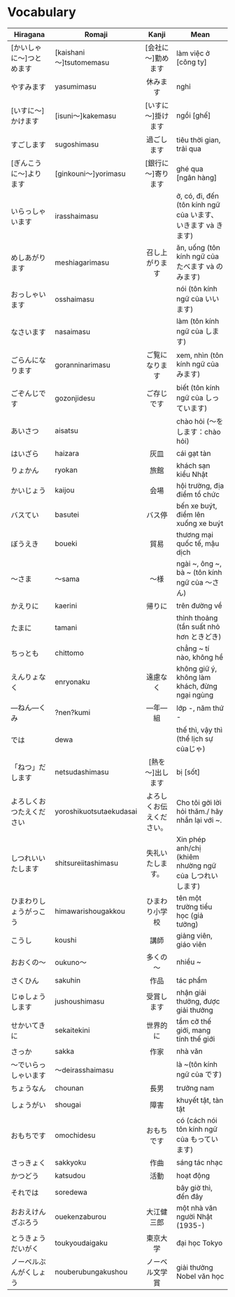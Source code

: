 # Vocabulary

|Hiragana   | Romaji | Kanji | Mean |
|-----------|--------|:-----:|------|
| [かいしゃに～]つとめます| [kaishani～]tsutomemasu| [会社に～]勤めます| làm việc ở [công ty]
| やすみます| yasumimasu| 休みます| nghỉ
| [いすに～]かけます| [isuni～]kakemasu| [いすに～]掛けます| ngồi [ghế]
| すごします| sugoshimasu| 過ごします| tiêu thời gian, trải qua
| [ぎんこうに～]よります| [ginkouni～]yorimasu| [銀行に～]寄ります| ghé qua [ngân hàng]
| いらっしゃいます| irasshaimasu| | ở, có, đi, đến (tôn kính ngữ của います、いきます và きます)
| めしあがります| meshiagarimasu| 召し上がります| ăn, uống (tôn kính ngữ của たべます và のみます)
| おっしゃいます| osshaimasu| | nói (tôn kính ngữ của いいます)
| なさいます| nasaimasu| | làm (tôn kính ngữ của します)
| ごらんになります| goranninarimasu| ご覧になります| xem, nhìn (tôn kính ngữ của みます)
| ごぞんじです| gozonjidesu| ご存じです| biết (tôn kính ngữ của しっています)
| あいさつ| aisatsu| | chào hỏi (～をします：chào hỏi)
| はいざら| haizara| 灰皿| cái gạt tàn
| りょかん| ryokan| 旅館| khách sạn kiểu Nhật
| かいじょう| kaijou| 会場| hội trường, địa điểm tổ chức
| バスてい| basutei| バス停 | bến xe buýt, điểm lên xuống xe buýt
| ぼうえき| boueki| 貿易| thương mại quốc tế, mậu dịch
| ～さま| ～sama| ～様| ngài ~, ông ~, bà ~ (tôn kính ngữ của ～さん)
| かえりに| kaerini| 帰りに| trên đường về
| たまに| tamani| | thỉnh thoảng (tần suất nhỏ hơn ときどき)
| ちっとも| chittomo| | chẳng ~ tí nào, không hề
| えんりょなく| enryonaku| 遠慮なく| không giữ ý, không làm khách, đừng ngại ngùng
| ―ねん―くみ| ?nen?kumi| ―年―組| lớp -, năm thứ -
| では| dewa| | thế thì, vậy thì (thể lịch sự củaじゃ)
| 「ねつ」だします| netsudashimasu| [熱を～]出します| bị [sốt]
| よろしくおつたえください| yoroshikuotsutaekudasai| よろしくお伝えください。| Cho tôi gởi lời hỏi thăm./ hãy nhắn lại với ~.
| しつれいいたします| shitsureiitashimasu| 失礼いたします。| Xin phép anh/chị (khiêm nhường ngữ của しつれいします)
| ひまわりしょうがっこう| himawarishougakkou| ひまわり小学校| tên một trường tiểu học (giả tưởng)
| こうし| koushi| 講師 | giảng viên, giáo viên
| おおくの～| oukuno～| 多くの～| nhiều ~
| さくひん| sakuhin| 作品| tác phẩm
| じゅしょうします| jushoushimasu| 受賞します| nhận giải thưởng, được giải thưởng
| せかいてきに| sekaitekini| 世界的に| tầm cỡ thế giới, mang tính thế giới
| さっか| sakka| 作家| nhà văn
| ～でいらっしゃいます| ～deirasshaimasu| | là ~(tôn kính ngữ của です)
| ちょうなん| chounan| 長男| trưởng nam
| しょうがい| shougai| 障害| khuyết tật, tàn tật
| おもちです| omochidesu| おもちです| có (cách nói tôn kính ngữ của もっています)
| さっきょく| sakkyoku| 作曲| sáng tác nhạc
| かつどう| katsudou| 活動| hoạt động
| それでは| soredewa| | bây giờ thì, đến đây
| おおえけんざぶろう| ouekenzaburou| 大江健三郎| một nhà văn người Nhật (1935-)
| とうきょうだいがく| toukyoudaigaku| 東京大学| đại học Tokyo
| ノーベルぶんがくしょう| nouberubungakushou| ノーベル文学賞| giải thưởng Nobel văn học
